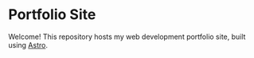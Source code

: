 # Portfolio Site

Welcome! This repository hosts my web development portfolio site, built using [Astro](https://astro.build/).
